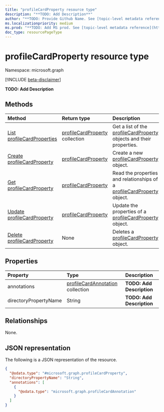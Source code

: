```yaml
---
title: "profileCardProperty resource type"
description: "**TODO: Add Description**"
author: "**TODO: Provide Github Name. See [topic-level metadata reference](https://msgo.azurewebsites.net/add/document/guidelines/metadata.html#topic-level-metadata)**"
ms.localizationpriority: medium
ms.prod: "**TODO: Add MS prod. See [topic-level metadata reference](https://msgo.azurewebsites.net/add/document/guidelines/metadata.html#topic-level-metadata)**"
doc_type: resourcePageType
---
```


# profileCardProperty resource type

Namespace: microsoft.graph

[!INCLUDE [beta-disclaimer](../../includes/beta-disclaimer.md)]

**TODO: Add Description**

## Methods
|Method|Return type|Description|
|:---|:---|:---|
|[List profileCardProperties](../api/profilecardproperty-list.md)|[profileCardProperty](../resources/profilecardproperty.md) collection|Get a list of the [profileCardProperty](../resources/profilecardproperty.md) objects and their properties.|
|[Create profileCardProperty](../api/organizationsettings-post-profilecardproperties.md)|[profileCardProperty](../resources/profilecardproperty.md)|Create a new [profileCardProperty](../resources/profilecardproperty.md) object.|
|[Get profileCardProperty](../api/profilecardproperty-get.md)|[profileCardProperty](../resources/profilecardproperty.md)|Read the properties and relationships of a [profileCardProperty](../resources/profilecardproperty.md) object.|
|[Update profileCardProperty](../api/profilecardproperty-update.md)|[profileCardProperty](../resources/profilecardproperty.md)|Update the properties of a [profileCardProperty](../resources/profilecardproperty.md) object.|
|[Delete profileCardProperty](../api/profilecardproperty-delete.md)|None|Deletes a [profileCardProperty](../resources/profilecardproperty.md) object.|

## Properties
|Property|Type|Description|
|:---|:---|:---|
|annotations|[profileCardAnnotation](../resources/profilecardannotation.md) collection|**TODO: Add Description**|
|directoryPropertyName|String|**TODO: Add Description**|

## Relationships
None.

## JSON representation
The following is a JSON representation of the resource.
<!-- {
  "blockType": "resource",
  "keyProperty": "id",
  "@odata.type": "microsoft.graph.profileCardProperty",
  "openType": false
}
-->
``` json
{
  "@odata.type": "#microsoft.graph.profileCardProperty",
  "directoryPropertyName": "String",
  "annotations": [
    {
      "@odata.type": "microsoft.graph.profileCardAnnotation"
    }
  ]
}
```

